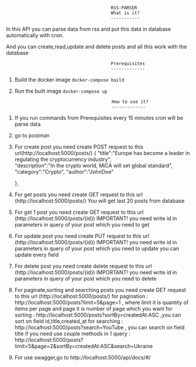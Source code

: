                                             RSS-PARSER
                                            What is it?
                                            -----------

In this API you can parse data from rss and put this data in database automatically with cron.

And you can create,read,update and delete posts and all this work with the database

                                            Prerequisites
                                            -------------
1. Build the docker image
   `docker-compose build`
2. Run the built image
   `docker-compose up`

                                            How to use it?
                                            -------------

1) If you run commands from  Prerequisites every 15 minutes cron will be parse data

2) go to postman

3) For create post you need create POST request to this url(http://localhost:5000/posts/)
   {
       "title":"Europe has become a leader in regulating the cryptocurrency industry",      
       "description":"In the crypto world, MiCA will set global standard",       
       "category":"Crypto",
       "author":"JohnDoe"
               
    },


4) For get posts you need create GET request to this url (http://localhost:5000/posts/)
   You will get last 20 posts from database


5) For get 1 post you need create GET request to this url (http://localhost:5000/posts/{id})
    IMPORTANT!
    you need write id in parameters in query of your post which you need to get

6) For update post you need create PUT request to this url  (http://localhost:5000/posts/{id})
   IMPORTANT!
   you need write id in parameters in query of your post which you need to update
   you can update every field

7) For delete post you need create delete request to this url  (http://localhost:5000/posts/{id})
   IMPORTANT!
   you need write id in parameters in query of your post which you need to delete

8) For paginate,sorting and searching posts you need create GET request to this url (http://localhost:5000/posts/)
   for pagination : http://localhost:5000/posts?limit=5&page=1 , where limit it is quantity of items per page and 
   page it is number of page which you want
   for sorting : http://localhost:5000/posts?sortBy=createdAt:ASC ,you can sort on field id,title,created_at
   for searching : http://localhost:5000/posts?search=YouTube , you can search on field title
   if you need  use couple methods in 1 query : http://localhost:5000/posts?limit=5&page=2&sortBy=createdAt:ASC&search=Ukraine

9) For use swagger,go to http://localhost:5000/api/docs/#/
